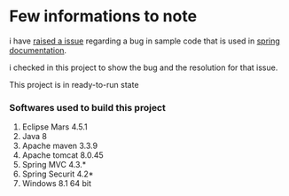 # Few informations to note

i have [raised a issue](https://github.com/spring-projects/spring-security/issues/4470) regarding a bug in sample code that is used in [spring documentation](http://docs.spring.io/spring-security/site/docs/4.2.x/reference/htmlsingle/#ns-form-and-basic).

i checked in this project to show the bug and the resolution for that issue.

This project is in ready-to-run state

### Softwares used to build this project

1. Eclipse Mars 4.5.1
2. Java 8
3. Apache maven 3.3.9
4. Apache tomcat 8.0.45
5. Spring MVC 4.3.*
6. Spring Securit 4.2*
7. Windows 8.1 64 bit
